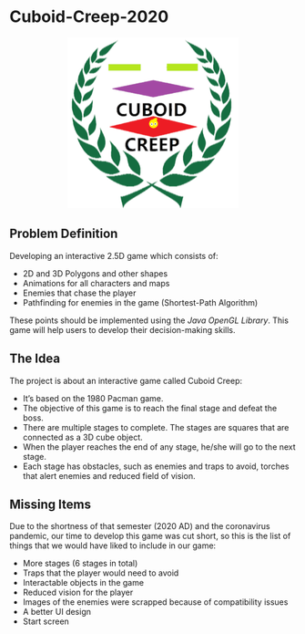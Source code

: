 # Cuboid-Creep-2020

<p align="center">
  <img width="300" height="300" src="https://github.com/oalqurashi/Cuboid-Creep/blob/main/Cuboid%20Creep%20(Original%20Version)/logo.png">
</p>

## Problem Definition

Developing an interactive 2.5D game which consists of:
- 2D and 3D Polygons and other shapes
- Animations for all characters and maps
- Enemies that chase the player
- Pathfinding for enemies in the game (Shortest-Path Algorithm)

These points should be implemented using the _Java OpenGL Library_. This game will help users to develop their decision-making skills.

## The Idea

The project is about an interactive game called Cuboid Creep:
- It’s based on the 1980 Pacman game.
- The objective of this game is to reach the final stage and defeat the boss.
- There are multiple stages to complete. The stages are squares that are connected as a 3D cube object.
- When the player reaches the end of any stage, he/she will go to the next stage.
- Each stage has obstacles, such as enemies and  traps to avoid, torches that alert enemies and reduced field of vision.

## Missing Items

Due to the shortness of that semester (2020 AD) and the coronavirus pandemic, our time to develop this game was cut short, so this is the list of things that we would have liked to include 
in our game:
- More stages (6 stages in total)
- Traps that the player would need to avoid
- Interactable objects in the game
- Reduced vision for the player
- Images of the enemies were scrapped because of compatibility issues
- A better UI design
- Start screen
